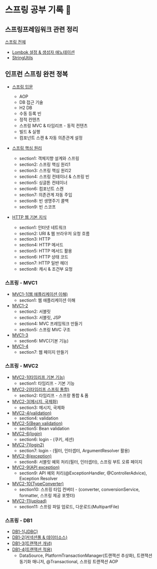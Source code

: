 # 스프링 공부 기록 💪

## 스프링프레임워크 관련 정리
[스프링 전체](https://github.com/jeus1998/Spring/tree/main/Spring)

- [Lombok 설정 & 생성자 애노테이션](https://github.com/jeus1998/Spring/blob/main/Spring/Lombok%20%EC%84%A4%EC%A0%95%20%26%20%EC%83%9D%EC%84%B1%EC%9E%90%20%EC%95%A0%EB%85%B8%ED%85%8C%EC%9D%B4%EC%85%98.md)
- [StringUtils](https://github.com/jeus1998/Spring/blob/main/Spring/StringUtils.md)

## 인프런 스프링 완전 정복 

- [스프링 입문](https://github.com/jeus1998/Spring/tree/main/Spring1/hello-spring/src)
  - AOP
  - DB 접근 기술 
  - H2 DB
  - 수동 등록 빈 
  - 정적 컨텐츠
  - 스프링 MVC & 타임리프 - 동적 컨텐츠 
  - 빌드 & 실행 
  - 컴포넌트 스캔 & 자동 의존관계 설정 

- [스프링 핵심 원리](https://github.com/jeus1998/Spring/tree/main/Spring2/core/src/%EC%8A%A4%ED%94%84%EB%A7%81%20%ED%95%B5%EC%8B%AC%20%EC%9B%90%EB%A6%AC%20-%20%EA%B8%B0%EB%B3%B8%ED%8E%B8)
  - section1: 객체지향 설계와 스프링 
  - section2: 스프링 핵심 원리1
  - section3: 스프링 핵심 원리2
  - section4: 스프링 컨테이너 & 스프링 빈 
  - section5: 싱글톤 컨테이너 
  - section6: 컴포넌트 스캔 
  - section7: 의존관계 자동 주입 
  - section8: 빈 생명주기 콜백 
  - section9: 빈 스코프 
- [HTTP 웹 기본 지식](https://github.com/jeus1998/Spring/tree/main/Spring3-HTTP)
  - section1: 인터넷 네트워크 
  - section2: URI & 웹 브라우저 요청 흐름 
  - section3: HTTP 
  - section4: HTTP 메서드
  - section5: HTTP 메서드 활용 
  - section6: HTTP 상태 코드 
  - section7: HTTP 일반 헤더 
  - section8: 캐시 & 조건부 요청 

### 스프링 - MVC1
- [MVC1-1(웹 애플리케이션 이해)](https://github.com/jeus1998/Spring/tree/main/Spring4-MVC1/1%20%EC%9B%B9%20%EC%95%A0%ED%94%8C%EB%A6%AC%EC%BC%80%EC%85%98%20%EC%9D%B4%ED%95%B4)
  - section1: 웹 애플리케이션 이해 
- [MVC1-2](https://github.com/jeus1998/Spring/tree/main/Spring4-MVC1/2%20Servlet/servlet/src/%EC%8A%A4%ED%94%84%EB%A7%81%20MVC%201)
  - section2: 서블릿
  - section3: 서블릿, JSP
  - section4: MVC 프레임워크 만들기
  - section5: 스프링 MVC 구조
- [MVC1-3](https://github.com/jeus1998/Spring/tree/main/Spring4-MVC1/mvc/src/%EA%B8%B0%EB%A1%9D)
  - section6: MVC(기본 기능)
- [MVC1-4](https://github.com/jeus1998/Spring/tree/main/Spring4-MVC1/itemservice/src/%EA%B8%B0%EB%A1%9D)
  - section7: 웹 페이지 만들기 

### 스프링 - MVC2
- [MVC2-1(타임리프 기본 기능)](https://github.com/jeus1998/Spring/tree/main/Spring5-MVC2/thymeleaf/src/%EA%B8%B0%EB%A1%9D)
  - section1: 타임리프 - 기본 기능
- [MVC2-2(타임리프 스프링 통합)](https://github.com/jeus1998/Spring/tree/main/Spring5-MVC2/form/src/%EA%B8%B0%EB%A1%9D)
  - section2: 타임리프 - 스프랑 통합 & 폼
- [MVC2-3(메시지, 국제화)](https://github.com/jeus1998/Spring/tree/main/Spring5-MVC2/message/src/%EA%B8%B0%EB%A1%9D)
  - section3: 메시지, 국제화 
- [MVC2-4(validation)](https://github.com/jeus1998/Spring/tree/main/Spring5-MVC2/validation/src/%EA%B8%B0%EB%A1%9D)
  - section4: validation
- [MVC2-5(Bean validation)](https://github.com/jeus1998/Spring/tree/main/Spring5-MVC2/validation/src/%EA%B8%B0%EB%A1%9D2%20-%20Bean%20Validation)
  - section5: Bean validation
- [MVC2-6(login)](https://github.com/jeus1998/Spring/tree/main/Spring5-MVC2/login/src)
  - section6: login - (쿠키, 세션)
- [MVC2-7(login2)](https://github.com/jeus1998/Spring/tree/main/Spring5-MVC2/login/src/%EC%84%B9%EC%85%98%207%20%EB%A1%9C%EA%B7%B8%EC%9D%B8%20%EC%B2%98%EB%A6%AC2(%ED%95%84%ED%84%B0%2C%20%EC%9D%B8%ED%84%B0%EC%85%89%ED%84%B0))
  - section7: login - (필터, 인터셉터, ArgumentResolver 활용)
- [MVC2-8(exception)](https://github.com/jeus1998/Spring/tree/main/Spring5-MVC2/exception/src/%EC%84%B9%EC%85%988%20%EC%98%88%EC%99%B8%20%EC%B2%98%EB%A6%AC%EC%99%80%20%EC%98%A4%EB%A5%98%20%ED%8E%98%EC%9D%B4%EC%A7%80)
  - section8: 서블릿 예외 처리(필터, 인터셉터), 스프링 부트 오류 페이지
- [MVC2-9(API exception)](https://github.com/jeus1998/Spring/tree/main/Spring5-MVC2/exception/src/%EC%84%B9%EC%85%989%20API%20%EC%98%88%EC%99%B8%20%EC%B2%98%EB%A6%AC)
  - section9: API 예외 처리(@ExceptionHandler, @ControllerAdvice), Exception Resolver
- [MVC2-10(TypeConverter)](https://github.com/jeus1998/Spring/tree/main/Spring5-MVC2/typeconverter/src/%EC%84%B9%EC%85%98%2010%20%EC%8A%A4%ED%94%84%EB%A7%81%20%ED%83%80%EC%9E%85%20%EC%BB%A8%EB%B2%84%ED%84%B0)
  - section10: 스프링 타입 컨버터 - (converter, conversionService, formatter, 스프링 제공 포멧터)
- [MVC2-11(upload)](https://github.com/jeus1998/Spring/tree/main/Spring5-MVC2/upload/src/%EC%84%B9%EC%85%98%2011%20%ED%8C%8C%EC%9D%BC%20%EC%97%85%EB%A1%9C%EB%93%9C)
  - section11: 스프링 파일 업로드, 다운로드(MultipartFile)

### 스프링 - DB1
- [DB1-1(JDBC)](https://github.com/jeus1998/Spring/tree/main/Spring6-DB1/jdbc/Section1%20JDBC%20%EC%9D%B4%ED%95%B4)
- [DB1-2(커넥션풀 & 데이터소스)](https://github.com/jeus1998/Spring/tree/main/Spring6-DB1/jdbc/Section2%20%EC%BB%A4%EB%84%A5%EC%85%98%ED%92%80%EA%B3%BC%20%EB%8D%B0%EC%9D%B4%ED%84%B0%EC%86%8C%EC%8A%A4%20%EC%9D%B4%ED%95%B4)
- [DB1-3(트랜잭션 개념)](https://github.com/jeus1998/Spring/tree/main/Spring6-DB1/jdbc/Section3%20%ED%8A%B8%EB%9E%9C%EC%9E%AD%EC%85%98%20%EC%9D%B4%ED%95%B4)
- [DB1-4(트랜잭션 적용)](https://github.com/jeus1998/Spring/tree/main/Spring6-DB1/jdbc/Section4%20%EC%8A%A4%ED%94%84%EB%A7%81%EA%B3%BC%20%EB%AC%B8%EC%A0%9C%20%ED%95%B4%EA%B2%B0%20-%20%ED%8A%B8%EB%9E%9C%EC%9E%AD%EC%85%98)
  - DataSource, PlatformTransactionManager(트랜잭션 추상화), 트랜잭션 동기화 매니저, @Transactional, 스프링 트랜잭션 AOP


